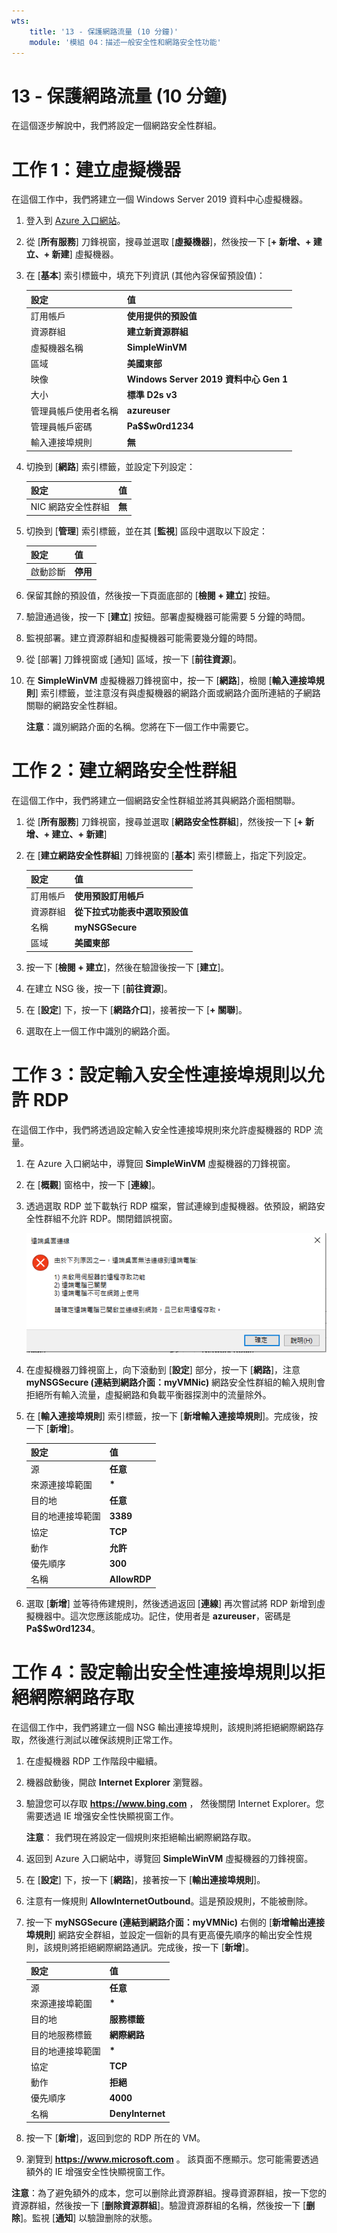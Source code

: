 ```yaml
---
wts:
    title: '13 - 保護網路流量 (10 分鐘)'
    module: '模組 04：描述一般安全性和網路安全性功能'
---
```

# 13 - 保護網路流量 (10 分鐘)

在這個逐步解說中，我們將設定一個網路安全性群組。

# 工作 1：建立虛擬機器

在這個工作中，我們將建立一個 Windows Server 2019 資料中心虛擬機器。 

1. 登入到 [Azure 入口網站](https://portal.azure.com)。

2. 從 [**所有服務**] 刀鋒視窗，搜尋並選取 [**虛擬機器**]，然後按一下 [**+ 新增、+ 建立、+ 新建**] 虛擬機器。

3. 在 [**基本**] 索引標籤中，填充下列資訊 (其他內容保留預設值)：

    | 設定 | 值 |
    |  -- | -- |
    | 訂用帳戶 | **使用提供的預設值** |
    | 資源群組 | **建立新資源群組** |
    | 虛擬機器名稱 | **SimpleWinVM** |
    | 區域 | **美國東部**|
    | 映像 | **Windows Server 2019 資料中心 Gen 1**|
    | 大小 | **標準 D2s v3**|
    | 管理員帳戶使用者名稱 | **azureuser** |
    | 管理員帳戶密碼 | **Pa$$w0rd1234**|
    | 輸入連接埠規則 | **無**|

4. 切換到 [**網路**] 索引標籤，並設定下列設定：

    | 設定 | 值 |
    | -- | -- |
    | NIC 網路安全性群組 | **無**|

5. 切換到 [**管理**] 索引標籤，並在其 [**監視**] 區段中選取以下設定：

    | 設定 | 值 |
    | -- | -- |
    | 啟動診斷 | **停用**|

6. 保留其餘的預設值，然後按一下頁面底部的 [**檢閱 + 建立**] 按鈕。

7. 驗證通過後，按一下 [**建立**] 按鈕。部署虛擬機器可能需要 5 分鐘的時間。

8. 監視部署。建立資源群組和虛擬機器可能需要幾分鐘的時間。 

9. 從 [部署] 刀鋒視窗或 [通知] 區域，按一下 [**前往資源**]。 

10. 在 **SimpleWinVM** 虛擬機器刀鋒視窗中，按一下 [**網路**]，檢閱 [**輸入連接埠規則**] 索引標籤，並注意沒有與虛擬機器的網路介面或網路介面所連結的子網路關聯的網路安全性群組。

    **注意**：識別網路介面的名稱。您將在下一個工作中需要它。

# 工作 2：建立網路安全性群組

在這個工作中，我們將建立一個網路安全性群組並將其與網路介面相關聯。

1. 從 [**所有服務**] 刀鋒視窗，搜尋並選取 [**網路安全性群組**]，然後按一下 [**+ 新增、+ 建立、+ 新建**]

2. 在 [**建立網路安全性群組**] 刀鋒視窗的 [**基本**] 索引標籤上，指定下列設定。

    | 設定 | 值 |
    | -- | -- |
    | 訂用帳戶 | **使用預設訂用帳戶** |
    | 資源群組 | **從下拉式功能表中選取預設值** |
    | 名稱 | **myNSGSecure** |
    | 區域 | **美國東部**  |

3. 按一下 [**檢閱 + 建立**]，然後在驗證後按一下 [**建立**]。

4. 在建立 NSG 後，按一下 [**前往資源**]。

5. 在 [**設定**] 下，按一下 [**網路介口**]，接著按一下 [**+ 關聯**]。

6. 選取在上一個工作中識別的網路介面。 

# 工作 3：設定輸入安全性連接埠規則以允許 RDP

在這個工作中，我們將透過設定輸入安全性連接埠規則來允許虛擬機器的 RDP 流量。 

1. 在 Azure 入口網站中，導覽回 **SimpleWinVM** 虛擬機器的刀鋒視窗。 

2. 在 [**概觀**] 窗格中，按一下 [**連線**]。

3. 透過選取 RDP 並下載執行 RDP 檔案，嘗試連線到虛擬機器。依預設，網路安全性群組不允許 RDP。關閉錯誤視窗。 


    ![虛擬機器連線失敗的錯誤訊息的螢幕擷取畫面。](../images/1201.png)

4. 在虛擬機器刀鋒視窗上，向下滾動到 [**設定**] 部分，按一下 [**網路**]，注意 **myNSGSecure (連結到網路介面：myVMNic)** 網路安全性群組的輸入規則會拒絕所有輸入流量，虛擬網路和負載平衡器探測中的流量除外。

5. 在 [**輸入連接埠規則**] 索引標籤，按一下 [**新增輸入連接埠規則**]。完成後，按一下 [**新增**]。 

    | 設定 | 值 |
    | -- | -- |
    | 源 | **任意**|
    | 來源連接埠範圍 | **\*** |
    | 目的地 | **任意** |
    | 目的地連接埠範圍 | **3389** |
    | 協定 | **TCP** |
    | 動作 | **允許** |
    | 優先順序 | **300** |
    | 名稱 | **AllowRDP** |

6. 選取 [**新增**] 並等待佈建規則，然後透過返回 [**連線**] 再次嘗試將 RDP 新增到虛擬機器中。這次您應該能成功。記住，使用者是 **azureuser**，密碼是 **Pa$$w0rd1234**。

# 工作 4：設定輸出安全性連接埠規則以拒絕網際網路存取

在這個工作中，我們將建立一個 NSG 輸出連接埠規則，該規則將拒絕網際網路存取，然後進行測試以確保該規則正常工作。

1. 在虛擬機器 RDP 工作階段中繼續。 

2. 機器啟動後，開啟 **Internet Explorer** 瀏覽器。 

3. 驗證您可以存取 **https://www.bing.com** ， 然後關閉 Internet Explorer。您需要透過 IE 增强安全性快顯視窗工作。 

    **注意**： 我們現在將設定一個規則來拒絕輸出網際網路存取。 

4. 返回到 Azure 入口網站中，導覽回 **SimpleWinVM** 虛擬機器的刀鋒視窗。 

5. 在 [**設定**] 下，按一下 [**網路**]，接著按一下 [**輸出連接埠規則**]。

6. 注意有一條規則 **AllowInternetOutbound**。這是預設規則，不能被刪除。 

7. 按一下 **myNSGSecure (連結到網路介面：myVMNic)** 右側的 [**新增輸出連接埠規則**] 網路安全群組，並設定一個新的具有更高優先順序的輸出安全性規則，該規則將拒絕網際網路通訊。完成後，按一下 [**新增**]。 

    | 設定 | 值 |
    | -- | -- |
    | 源 | **任意**|
    | 來源連接埠範圍 | **\*** |
    | 目的地 | **服務標籤** |
    | 目的地服務標籤 | **網際網路** |
    | 目的地連接埠範圍 | **\*** |
    | 協定 | **TCP** |
    | 動作 | **拒絕** |
    | 優先順序 | **4000** |
    | 名稱 | **DenyInternet** |

8. 按一下 [**新增**]，返回到您的 RDP 所在的 VM。 

9. 瀏覽到 **https://www.microsoft.com** 。 該頁面不應顯示。您可能需要透過額外的 IE 增强安全性快顯視窗工作。  

**注意**：為了避免額外的成本，您可以删除此資源群組。搜尋資源群組，按一下您的資源群組，然後按一下 [**删除資源群組**]。驗證資源群組的名稱，然後按一下 [**删除**]。監視 [**通知**] 以驗證删除的狀態。

